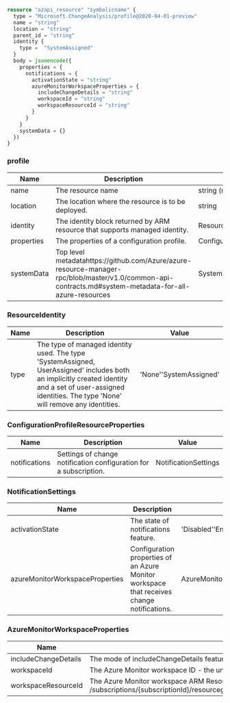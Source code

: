 ```terraform
resource "azapi_resource" "symbolicname" {
  type = "Microsoft.ChangeAnalysis/profile@2020-04-01-preview"
  name = "string"
  location = "string"
  parent_id = "string"
  identity {
    type =  "SystemAssigned"
  }
  body = jsonencode({
    properties = {
      notifications = {
        activationState = "string"
        azureMonitorWorkspaceProperties = {
          includeChangeDetails = "string"
          workspaceId = "string"
          workspaceResourceId = "string"
        }
      }
    }
    systemData = {}
  })
}

```

### profile

| Name | Description | Value |
|-|-|-|
| name | The resource name | string (required) |
| location | The location where the resource is to be deployed. | string |
| identity | The identity block returned by ARM resource that supports managed identity. | ResourceIdentity |
| properties | The properties of a configuration profile. | ConfigurationProfileResourceProperties |
| systemData | Top level metadatahttps://github.com/Azure/azure-resource-manager-rpc/blob/master/v1.0/common-api-contracts.md#system-metadata-for-all-azure-resources | SystemData |


### ResourceIdentity

| Name | Description | Value |
|-|-|-|
| type | The type of managed identity used. The type 'SystemAssigned, UserAssigned' includes both an implicitly created identity and a set of user-assigned identities. The type 'None' will remove any identities. | 'None''SystemAssigned' |


### ConfigurationProfileResourceProperties

| Name | Description | Value |
|-|-|-|
| notifications | Settings of change notification configuration for a subscription. | NotificationSettings |


### NotificationSettings

| Name | Description | Value |
|-|-|-|
| activationState | The state of notifications feature. | 'Disabled''Enabled''None' |
| azureMonitorWorkspaceProperties | Configuration properties of an Azure Monitor workspace that receives change notifications. | AzureMonitorWorkspaceProperties |


### AzureMonitorWorkspaceProperties

| Name | Description | Value |
|-|-|-|
| includeChangeDetails | The mode of includeChangeDetails feature. The flag configures whether to include or exclude content of the change before and after values. | 'Exclude''Include''None' |
| workspaceId | The Azure Monitor workspace ID - the unique identifier for the Log Analytics workspace. | string |
| workspaceResourceId | The Azure Monitor workspace ARM Resource ID. The resource ID should be in the following format: /subscriptions/{subscriptionId}/resourcegroups/{resourceGroupName}/providers/Microsoft.OperationalInsights/workspaces/{workspaceName} | string |


